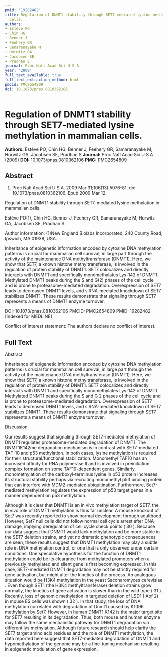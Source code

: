 ```yaml
---
pmid: '19282482'
title: Regulation of DNMT1 stability through SET7-mediated lysine methylation in mammalian
  cells.
authors:
- Estève PO
- Chin HG
- Benner J
- Feehery GR
- Samaranayake M
- Horwitz GA
- Jacobsen SE
- Pradhan S
journal: Proc Natl Acad Sci U S A
year: '2009'
full_text_available: true
full_text_extraction_method: html
pmcid: PMC2654809
doi: 10.1073/pnas.0810362106
---
```


# Regulation of DNMT1 stability through SET7-mediated lysine methylation in mammalian cells.
**Authors:** Estève PO, Chin HG, Benner J, Feehery GR, Samaranayake M, Horwitz GA, Jacobsen SE, Pradhan S
**Journal:** Proc Natl Acad Sci U S A (2009)
**DOI:** [10.1073/pnas.0810362106](https://doi.org/10.1073/pnas.0810362106)
**PMC:** [PMC2654809](https://www.ncbi.nlm.nih.gov/pmc/articles/PMC2654809/)

## Abstract

1. Proc Natl Acad Sci U S A. 2009 Mar 31;106(13):5076-81. doi: 
10.1073/pnas.0810362106. Epub 2009 Mar 12.

Regulation of DNMT1 stability through SET7-mediated lysine methylation in 
mammalian cells.

Estève PO(1), Chin HG, Benner J, Feehery GR, Samaranayake M, Horwitz GA, 
Jacobsen SE, Pradhan S.

Author information:
(1)New England Biolabs Incorporated, 240 County Road, Ipswich, MA 01938, USA.

Inheritance of epigenetic information encoded by cytosine DNA methylation 
patterns is crucial for mammalian cell survival, in large part through the 
activity of the maintenance DNA methyltransferase (DNMT1). Here, we show that 
SET7, a known histone methyltransferase, is involved in the regulation of 
protein stability of DNMT1. SET7 colocalizes and directly interacts with DNMT1 
and specifically monomethylates Lys-142 of DNMT1. Methylated DNMT1 peaks during 
the S and G(2) phases of the cell cycle and is prone to proteasome-mediated 
degradation. Overexpression of SET7 leads to decreased DNMT1 levels, and 
siRNA-mediated knockdown of SET7 stabilizes DNMT1. These results demonstrate 
that signaling through SET7 represents a means of DNMT1 enzyme turnover.

DOI: 10.1073/pnas.0810362106
PMCID: PMC2654809
PMID: 19282482 [Indexed for MEDLINE]

Conflict of interest statement: The authors declare no conflict of interest.

## Full Text

Abstract

Inheritance of epigenetic information encoded by cytosine DNA methylation patterns is crucial for mammalian cell survival, in large part through the activity of the maintenance DNA methyltransferase (DNMT1). Here, we show that SET7, a known histone methyltransferase, is involved in the regulation of protein stability of DNMT1. SET7 colocalizes and directly interacts with DNMT1 and specifically monomethylates Lys-142 of DNMT1. Methylated DNMT1 peaks during the S and G 2 phases of the cell cycle and is prone to proteasome-mediated degradation. Overexpression of SET7 leads to decreased DNMT1 levels, and siRNA-mediated knockdown of SET7 stabilizes DNMT1. These results demonstrate that signaling through SET7 represents a means of DNMT1 enzyme turnover.

Discussion

Our results suggest that signaling through SET7-mediated methylation of DNMT1 regulates proteasome-mediated degradation of DNMT1. The DNMT1K142me degradation mechanism is in contrast with SET7-mediated TAF-10 and p53 methylation. In both cases, lysine methylation is required for their structural/functional stabilization. Monomethyl TAF10 has an increased affinity for RNA polymerase II and is involved in preinitiation complex formation on some TAF10-dependent genes. Similarly, monomethylation of the carboxyl-terminus lysine in p53 protein increases its structural stability perhaps via recruiting monomethyl p53 binding protein that can interfere with MDM2-mediated ubiquitination. Furthermore, Set7-mediated methylation regulates the expression of p53 target genes in a manner dependent on p53 methylation.

Although it is clear that DNMT1 is an in vivo methylation target of SET7, the in vivo role of DNMT1 methylation is thus far unclear. A mouse knockout of Set7 was recently reported to show normal development through adulthood. However, Set7 null cells did not follow normal cell cycle arrest after DNA damage, implying deregulation of cell cycle check points ( 30 ). Because our data suggest that DNMT1 would lack methylation and be more stable in the SET7 deletion strains, and yet no dramatic phenotypic consequences are seen, these results suggest that DNMT1 methylation may play a subtle role in DNA methylation control, or one that is only observed under certain conditions. One speculative hypothesis for the function of DNMT1 methylation could be its clearance from methylated promoters when a previously methylated and silent gene is first becoming expressed. In this case, SET7-mediated DNMT1 degradation may not be strictly required for gene activation, but might alter the kinetics of the process. An analogous situation would be H3K4 methylation in the yeast Saccharomyces cerevisiae . Even though SET1 (the H3K4 methyltransferase) deletion strains grow normally, the kinetics of gene activation is slower than in the wild type ( 31 ). Recently, loss of genomic methylation in targeted deletion of LSD1 ( Aof 2) in mouse ES cells was shown ( 32 ). In that study, the loss of DNA methylation correlated with degradation of Dnmt1 caused by K1096 methylation by Set7. However, in human DNMT1 K142 is the major target site for SET7 resulting in its degradation. Thus, both mouse and human enzyme may follow the same mechanistic pathway for DNMT1 degradation via different lys methylation. Although future research should help clarify the SET7 target amino acid residues and the role of DNMT1 methylation, the data reported here suggest that SET7-mediated degradation of DNMT1 and hypomethylation of the genome may be a fine-tuning mechanism resulting in epigenetic modulation of gene expression.

